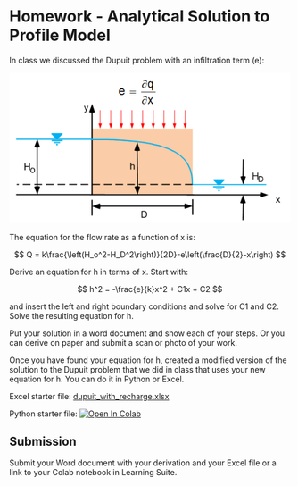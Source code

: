 # Homework - Analytical Solution to Profile Model

In class we discussed the Dupuit problem with an infiltration term (e):

![rect_section_e.gif](rect_section_e.gif)

The equation for the flow rate as a function of x is:

$$
Q = k\frac{\left(H_o^2-H_D^2\right)}{2D}-e\left(\frac{D}{2}-x\right)
$$

Derive an equation for h in terms of x. Start with:

$$
h^2 = -\frac{e}{k}x^2 + C1x + C2
$$

and insert the left and right boundary conditions and solve for C1 and C2. Solve the resulting equation for h.

Put your solution in a word document and show each of your steps. Or you can derive on paper and submit a scan or photo of your work.

Once you have found your equation for h, created a modified version of the solution to the Dupuit problem that we did in class that uses your new equation for h. You can do it in Python or Excel. 

Excel starter file: [dupuit_with_recharge.xlsx](dupuit_with_recharge.xlsx)

Python starter file: <a href="https://colab.research.google.
com/github/njones61/ce544/blob/main/docs/unit1/04_analytical/dupuit_with_recharge.ipynb" target="_blank"><img 
src="https://colab.
research.google.com/assets/colab-badge.svg" alt="Open In Colab"/></a>

## Submission

Submit your Word document with your derivation and your Excel file or a link to your Colab notebook in Learning Suite.

